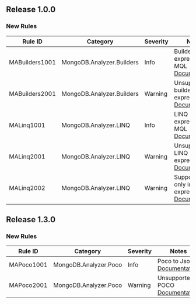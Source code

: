 ﻿## Release 1.0.0

### New Rules

Rule ID | Category | Severity | Notes
--------|----------|----------|--------------------
MABuilders1001 | MongoDB.Analyzer.Builders | Info | Builders expression to MQL [Documentation](https://www.mongodb.com/docs/mongodb-analyzer/current/rules/#mabuilders1001)
MABuilders2001 | MongoDB.Analyzer.Builders | Warning | Unsupported builders expression [Documentation](https://www.mongodb.com/docs/mongodb-analyzer/current/rules/#mabuilders2001)
MALinq1001 | MongoDB.Analyzer.LINQ | Info | LINQ expression to MQL [Documentation](https://www.mongodb.com/docs/mongodb-analyzer/current/rules/#malinq1001)
MALinq2001 | MongoDB.Analyzer.LINQ | Warning | Unsupported LINQ expression [Documentation](https://www.mongodb.com/docs/mongodb-analyzer/current/rules/#malinq2001)
MALinq2002 | MongoDB.Analyzer.LINQ | Warning | Supported only in LINQ3 expression [Documentation](https://www.mongodb.com/docs/mongodb-analyzer/current/rules/#malinq2002)

## Release 1.3.0

### New Rules

Rule ID | Category | Severity | Notes
--------|----------|----------|--------------------
MAPoco1001 | MongoDB.Analyzer.Poco | Info | Poco to Json [Documentation](https://www.mongodb.com/docs/mongodb-analyzer/current/rules/#mapoco1001)
MAPoco2001 | MongoDB.Analyzer.Poco | Warning | Unsupported POCO [Documentation](https://www.mongodb.com/docs/mongodb-analyzer/current/rules/#mapoco2001)
